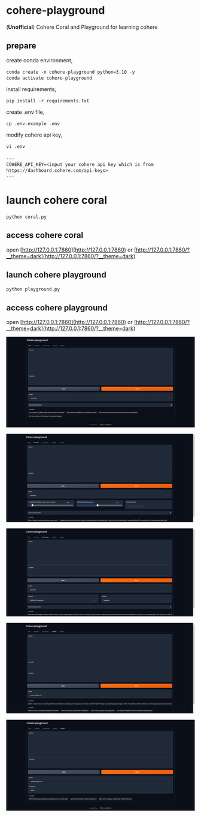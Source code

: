 # cohere-playground

(**Unofficial**) Cohere Coral and Playground for learning cohere

## prepare

create conda environment,

```
conda create -n cohere-playground python=3.10 -y
conda activate cohere-playground
```

install requirements,

```
pip install -r requirements.txt
```

create .env file,

```
cp .env.example .env
```

modify cohere api key,

```
vi .env

---
COHERE_API_KEY=<input your cohere api key which is from https://dashboard.cohere.com/api-keys>
---
```

# launch cohere coral

```
python coral.py
```

## access cohere coral

open [http://127.0.0.1:7860](http://127.0.0.1:7860) or [http://127.0.0.1:7860/?__theme=dark](http://127.0.0.1:7860/?__theme=dark)

## launch cohere playground

```
python playground.py
```

## access cohere playground

open [http://127.0.0.1:7860](http://127.0.0.1:7860) or [http://127.0.0.1:7860/?__theme=dark](http://127.0.0.1:7860/?__theme=dark)

![](./images/1.png)

![](./images/2.png)

![](./images/3.png)

![](./images/4.png)

![](./images/5.png)

